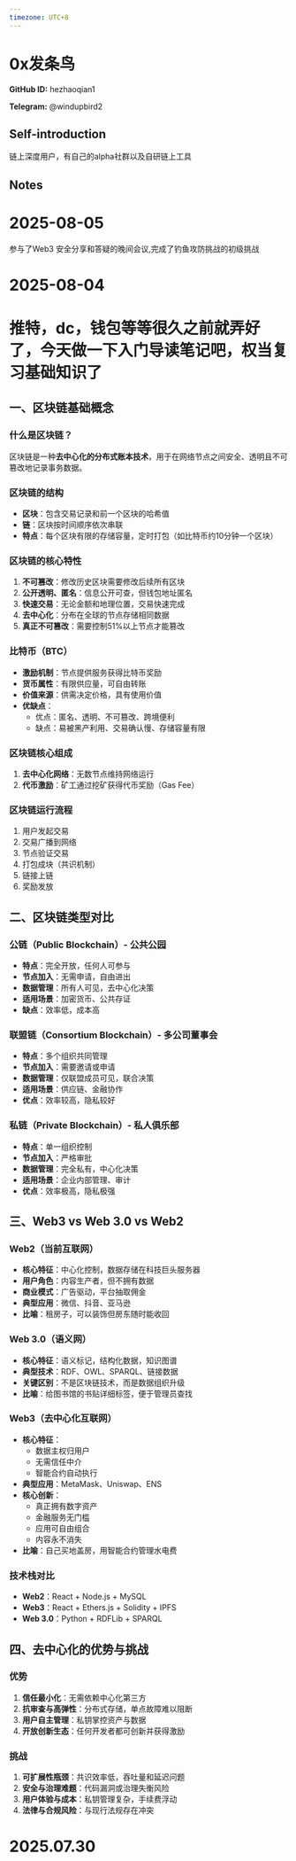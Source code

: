 ```yaml
---
timezone: UTC+8
---
```


# 0x发条鸟

**GitHub ID:** hezhaoqian1

**Telegram:** @windupbird2

## Self-introduction

链上深度用户，有自己的alpha社群以及自研链上工具

## Notes

<!-- Content_START -->
# 2025-08-05

参与了Web3 安全分享和答疑的晚间会议,完成了钓鱼攻防挑战的初级挑战

# 2025-08-04

# 推特，dc，钱包等等很久之前就弄好了，今天做一下入门导读笔记吧，权当复习基础知识了

## 一、区块链基础概念

### 什么是区块链？
区块链是一种**去中心化的分布式账本技术**，用于在网络节点之间安全、透明且不可篡改地记录事务数据。

### 区块链的结构
- **区块**：包含交易记录和前一个区块的哈希值
- **链**：区块按时间顺序依次串联
- **特点**：每个区块有限的存储容量，定时打包（如比特币约10分钟一个区块）

### 区块链的核心特性
1. **不可篡改**：修改历史区块需要修改后续所有区块
2. **公开透明、匿名**：信息公开可查，但钱包地址匿名
3. **快速交易**：无论金额和地理位置，交易快速完成
4. **去中心化**：分布在全球的节点存储相同数据
5. **真正不可篡改**：需要控制51%以上节点才能篡改

### 比特币（BTC）
- **激励机制**：节点提供服务获得比特币奖励
- **货币属性**：有限供应量，可自由转账
- **价值来源**：供需决定价格，具有使用价值
- **优缺点**：
  - 优点：匿名、透明、不可篡改、跨境便利
  - 缺点：易被黑产利用、交易确认慢、存储容量有限

### 区块链核心组成
1. **去中心化网络**：无数节点维持网络运行
2. **代币激励**：矿工通过挖矿获得代币奖励（Gas Fee）

### 区块链运行流程
1. 用户发起交易
2. 交易广播到网络
3. 节点验证交易
4. 打包成块（共识机制）
5. 链接上链
6. 奖励发放

## 二、区块链类型对比

### 公链（Public Blockchain）- 公共公园
- **特点**：完全开放，任何人可参与
- **节点加入**：无需申请，自由进出
- **数据管理**：所有人可见，去中心化决策
- **适用场景**：加密货币、公共存证
- **缺点**：效率低，成本高

### 联盟链（Consortium Blockchain）- 多公司董事会
- **特点**：多个组织共同管理
- **节点加入**：需要邀请或申请
- **数据管理**：仅联盟成员可见，联合决策
- **适用场景**：供应链、金融协作
- **优点**：效率较高，隐私较好

### 私链（Private Blockchain）- 私人俱乐部
- **特点**：单一组织控制
- **节点加入**：严格审批
- **数据管理**：完全私有，中心化决策
- **适用场景**：企业内部管理、审计
- **优点**：效率极高，隐私极强

## 三、Web3 vs Web 3.0 vs Web2

### Web2（当前互联网）
- **核心特征**：中心化控制，数据存储在科技巨头服务器
- **用户角色**：内容生产者，但不拥有数据
- **商业模式**：广告驱动，平台抽取佣金
- **典型应用**：微信、抖音、亚马逊
- **比喻**：租房子，可以装饰但房东随时能收回

### Web 3.0（语义网）
- **核心特征**：语义标记，结构化数据，知识图谱
- **典型技术**：RDF、OWL、SPARQL、链接数据
- **关键区别**：不是区块链技术，而是数据组织升级
- **比喻**：给图书馆的书贴详细标签，便于管理员查找

### Web3（去中心化互联网）
- **核心特征**：
  - 数据主权归用户
  - 无需信任中介
  - 智能合约自动执行
- **典型应用**：MetaMask、Uniswap、ENS
- **核心创新**：
  - 真正拥有数字资产
  - 金融服务无门槛
  - 应用可自由组合
  - 内容永不消失
- **比喻**：自己买地盖房，用智能合约管理水电费

### 技术栈对比
- **Web2**：React + Node.js + MySQL
- **Web3**：React + Ethers.js + Solidity + IPFS
- **Web 3.0**：Python + RDFLib + SPARQL

## 四、去中心化的优势与挑战

### 优势
1. **信任最小化**：无需依赖中心化第三方
2. **抗审查与高弹性**：分布式存储，单点故障难以阻断
3. **用户自主管理**：私钥掌控资产与数据
4. **开放创新生态**：任何开发者都可创新并获得激励

### 挑战
1. **可扩展性瓶颈**：共识效率低，吞吐量和延迟问题
2. **安全与治理难题**：代码漏洞或治理失衡风险
3. **用户体验与成本**：私钥管理复杂，手续费浮动
4. **法律与合规风险**：与现行法规存在冲突


# 2025.07.30


<!-- Content_END -->
